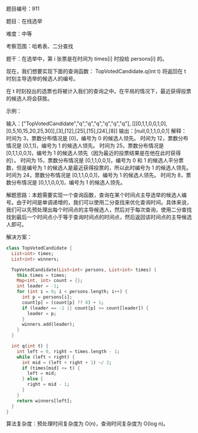 题目编号：911

题目：在线选举

难度：中等

考察范围：哈希表、二分查找

题干：在选举中，第 i 张票是在时间为 times[i] 时投给 persons[i] 的。

现在，我们想要实现下面的查询函数： TopVotedCandidate.q(int t) 将返回在 t 时刻主导选举的候选人的编号。

在 t 时刻投出的选票也将被计入我们的查询之中。在平局的情况下，最近获得投票的候选人将会获胜。

示例：

输入：["TopVotedCandidate","q","q","q","q","q","q"], [[[0,1,1,0,0,1,0],[0,5,10,15,20,25,30]],[3],[12],[25],[15],[24],[8]]
输出：[null,0,1,1,0,0,1]
解释：
时间为 3，票数分布情况是 [0]，编号为 0 的候选人领先。
时间为 12，票数分布情况是 [0,1,1]，编号为 1 的候选人领先。
时间为 25，票数分布情况是 [0,1,1,0,0,1]，编号为 1 的候选人领先（因为最近的投票结果是在他在此时获得的）。
时间为 15，票数分布情况是 [0,1,1,0,0,1]，编号为 0 和 1 的候选人平分票数，但是编号为 1 的候选人是最近获得投票的，所以此时编号为 1 的候选人领先。
时间为 24，票数分布情况是 [0,1,1,0,0,1]，编号为 1 的候选人领先。
时间为 8，票数分布情况是 [0,1,1,0,0,1]，编号为 1 的候选人领先。

解题思路：本题需要实现一个查询函数，查询在某个时间点主导选举的候选人编号。由于时间是单调递增的，我们可以使用二分查找来优化查询时间。具体来说，我们可以先预处理出每个时间点的主导候选人，然后对于每次查询，使用二分查找找到最后一个时间点小于等于查询时间点的时间点，然后返回该时间点的主导候选人即可。

解决方案：

```dart
class TopVotedCandidate {
  List<int> times;
  List<int> winners;

  TopVotedCandidate(List<int> persons, List<int> times) {
    this.times = times;
    Map<int, int> count = {};
    int leader = -1;
    for (int i = 0; i < persons.length; i++) {
      int p = persons[i];
      count[p] = (count[p] ?? 0) + 1;
      if (leader == -1 || count[p] >= count[leader]) {
        leader = p;
      }
      winners.add(leader);
    }
  }

  int q(int t) {
    int left = 0, right = times.length - 1;
    while (left < right) {
      int mid = (left + right + 1) ~/ 2;
      if (times[mid] <= t) {
        left = mid;
      } else {
        right = mid - 1;
      }
    }
    return winners[left];
  }
}
```

算法复杂度：预处理时间复杂度为 O(n)，查询时间复杂度为 O(log n)。